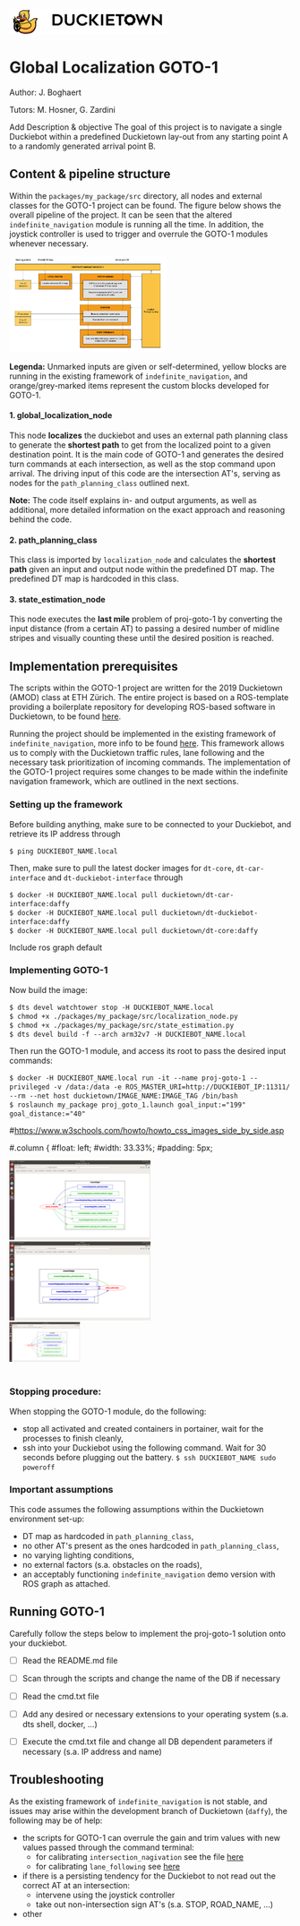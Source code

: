<div figure-id="fig:header">
     <img src="media/header.png" style='width: 20em'/>
</div>


# Global Localization GOTO-1
Author: J. Boghaert

Tutors: M. Hosner, G. Zardini

Add Description & objective
The goal of this project is to navigate a single Duckiebot within a predefined Duckietown lay-out from any starting point A to a randomly generated arrival point B.


## Content & pipeline structure
Within the `packages/my_package/src` directory, all nodes and external classes for the GOTO-1 project can be found. The figure below shows the overall pipeline of the project. It can be seen that the altered `indefinite_navigation` module is running all the time. In addition, the joystick controller is used to trigger and overrule the GOTO-1 modules whenever necessary.

<div figure-id="fig:pipeline_vis">
     <img src="media/pipeline_vis.png" style='width: 20em'/>
</div>

**Legenda:** Unmarked inputs are given or self-determined, yellow blocks are running in the existing framework of `indefinite_navigation`, and orange/grey-marked items represent the custom blocks developed for GOTO-1.

#### 1. global_localization_node
This node **localizes** the duckiebot and uses an external path planning class to generate the **shortest path** to get from the localized point to a given destination point. It is the main code of GOTO-1 and generates the desired turn commands at each intersection, as well as the stop command upon arrival. The driving input of this code are the intersection AT's, serving as nodes for the `path_planning_class` outlined next.

**Note:**
The code itself explains in- and output arguments, as well as additional, more detailed information on the exact approach and reasoning behind the code.

#### 2. path_planning_class
This class is imported by `localization_node` and calculates the **shortest path** given an input and output node within the predefined DT map. The predefined DT map is hardcoded in this class.

#### 3. state_estimation_node
This node executes the **last mile** problem of proj-goto-1 by converting the input distance (from a certain AT) to passing a desired number of midline stripes and visually counting these until the desired position is reached.


## Implementation prerequisites
The scripts within the GOTO-1 project are written for the 2019 Duckietown (AMOD) class at ETH Zürich. The entire project is based on a ROS-template providing a boilerplate repository for developing ROS-based software in Duckietown, to be found [here](https://github.com/duckietown/template-ros).

Running the project should be implemented in the existing framework of `indefinite_navigation`, more info to be found [here](https://docs.duckietown.org/daffy/opmanual_duckiebot/out/demo_indefinite_navigation.html). This framework allows us to comply with the Duckietown traffic rules, lane following and the necessary task prioritization of incoming commands. The implementation of the GOTO-1 project requires some changes to be made within the indefinite navigation framework, which are outlined in the next sections.

### Setting up the framework
Before building anything, make sure to be connected to your Duckiebot, and retrieve its IP address through
```
$ ping DUCKIEBOT_NAME.local
```
Then, make sure to pull the latest docker images for `dt-core`, `dt-car-interface` and `dt-duckiebot-interface` through
```
$ docker -H DUCKIEBOT_NAME.local pull duckietown/dt-car-interface:daffy
$ docker -H DUCKIEBOT_NAME.local pull duckietown/dt-duckiebot-interface:daffy
$ docker -H DUCKIEBOT_NAME.local pull duckietown/dt-core:daffy
```

Include ros graph default


### Implementing GOTO-1

Now build the image:
```
$ dts devel watchtower stop -H DUCKIEBOT_NAME.local
$ chmod +x ./packages/my_package/src/localization_node.py
$ chmod +x ./packages/my_package/src/state_estimation.py
$ dts devel build -f --arch arm32v7 -H DUCKIEBOT_NAME.local
```
Then run the GOTO-1 module, and access its root to pass the desired input commands:
```
$ docker -H DUCKIEBOT_NAME.local run -it --name proj-goto-1 --privileged -v /data:/data -e ROS_MASTER_URI=http://DUCKIEBOT_IP:11311/ --rm --net host duckietown/IMAGE_NAME:IMAGE_TAG /bin/bash
$ roslaunch my_package proj_goto_1.launch goal_input:="199" goal_distance:="40"
```

#https://www.w3schools.com/howto/howto_css_images_side_by_side.asp

#.column {
#float: left;
#width: 33.33%;
#padding: 5px;

<div class="row">
  <div class="column">
    <img src="media/global_localization.png" alt="ROS1" style='width:50%'>
  </div>
  <div class="column">
    <img src="media/state_estimation.png" alt="ROS2" style="width:50%">
  </div>
</div>

<div figure-id="fig:global_localization">
     <img src="media/global_localization.png" style='width: 9em'/>
</div>
<div figure-id="fig:state_estimation">
     <img src="" style='width: 9em'/>
</div>


### Stopping procedure:
When stopping the GOTO-1 module, do the following:
- stop all activated and created containers in portainer, wait for the processes to finish cleanly,
- ssh into your Duckiebot using the following command. Wait for 30 seconds before plugging out the battery.
`$ ssh DUCKIEBOT_NAME sudo poweroff`


### Important assumptions
This code assumes the following assumptions within the Duckietown environment set-up:
- DT map as hardcoded in `path_planning_class`,
- no other AT's present as the ones hardcoded in `path_planning_class`,
- no varying lighting conditions,
- no external factors (s.a. obstacles on the roads),
- an acceptably functioning `indefinite_navigation` demo version with ROS graph as attached.


## Running GOTO-1
Carefully follow the steps below to implement the proj-goto-1 solution onto your duckiebot.
- [ ] Read the README.md file
- [ ] Scan through the scripts and change the name of the DB if necessary
- [ ] Read the cmd.txt file
- [ ] Add any desired or necessary extensions to your operating system (s.a. dts shell, docker, ...)
- [ ] Execute the cmd.txt file and change all DB dependent parameters if necessary (s.a. IP address and name)



## Troubleshooting
As the existing framework of `indefinite_navigation` is not stable, and issues may arise within the development branch of Duckietown (`daffy`), the following may be of help:
- the scripts for GOTO-1 can overrule the gain and trim values with new values passed through the command terminal:
    - for calibrating `intersection_nagivation` see the file [here](https://github.com/duckietown-ethz/proj-goto-1/blob/master/media/debug_intersection_navigation.pdf)
    - for calibrating `lane_following` see [here](https://github.com/duckietown-ethz/proj-goto-1/blob/master/media/debug_intersection_navigation.pdf)
- if there is a persisting tendency for the Duckiebot to not read out the correct AT at an intersection:
    - intervene using the joystick controller
    - take out non-intersection sign AT's (s.a. STOP, ROAD_NAME, ...)
- other

